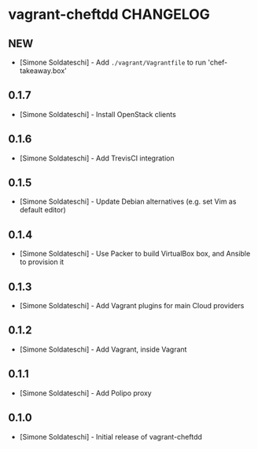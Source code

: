 vagrant-cheftdd CHANGELOG
==========================

NEW
----
- [Simone Soldateschi] - Add `./vagrant/Vagrantfile` to run 'chef-takeaway.box'

0.1.7
----
- [Simone Soldateschi] - Install OpenStack clients

0.1.6
----
- [Simone Soldateschi] - Add TrevisCI integration

0.1.5
----
- [Simone Soldateschi] - Update Debian alternatives (e.g. set Vim as default editor)

0.1.4
----
- [Simone Soldateschi] - Use Packer to build VirtualBox box, and Ansible to provision it

0.1.3
----
- [Simone Soldateschi] - Add Vagrant plugins for main Cloud providers

0.1.2
----
- [Simone Soldateschi] - Add Vagrant, inside Vagrant

0.1.1
----
- [Simone Soldateschi] - Add Polipo proxy

0.1.0
----
- [Simone Soldateschi] - Initial release of vagrant-cheftdd
